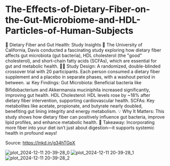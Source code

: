 # The-Effects-of-Dietary-Fiber-on-the-Gut-Microbiome-and-HDL-Particles-of-Human-Subjects
🌟 Dietary Fiber and Gut Health: Study Insights 🌟
The University of California, Davis conducted a fascinating study exploring how dietary fiber affects gut microbiota (gut bacteria), HDL cholesterol (the "good" cholesterol), and short-chain fatty acids (SCFAs), which are essential for gut and metabolic health.
👩‍🔬 Study Design:
 A randomized, double-blinded crossover trial with 20 participants. Each person consumed a dietary fiber supplement and a placebo in separate phases, with a washout period in between.
📊 Key Findings:
Gut Microbiota: Beneficial bacteria like Bifidobacterium and Akkermansia muciniphila increased significantly, improving gut health.
HDL Cholesterol: HDL levels rose by ~18% after dietary fiber intervention, supporting cardiovascular health.
SCFAs: Key metabolites like acetate, propionate, and butyrate nearly doubled, benefiting gut lining integrity and energy metabolism.
💡 Why It Matters:
 This study shows how dietary fiber can positively influence gut bacteria, improve lipid profiles, and enhance metabolic health.
🌱 Takeaway:
 Incorporating more fiber into your diet isn’t just about digestion—it supports systemic health in profound ways!


Source: https://lnkd.in/g34hTGpX

![plot_2024-12-11 20-39-28_0](https://github.com/user-attachments/assets/c530d40d-5f6e-48a1-885b-6846f01cee7d)
![plot_2024-12-11 20-39-28_1](https://github.com/user-attachments/assets/6be9db9b-c027-4f6c-b392-85cf7d3fbc36)
![plot_2024-12-11 20-39-28_2](https://github.com/user-attachments/assets/885dd6b3-d337-4055-83a5-0e4814dc674f)
